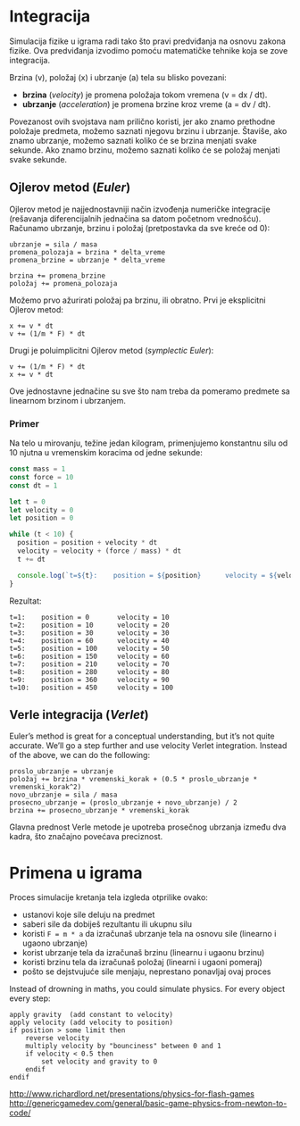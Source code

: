 # Integracija

Simulacija fizike u igrama radi tako što pravi predviđanja na osnovu zakona fizike. Ova predviđanja izvodimo pomoću matematičke tehnike koja se zove integracija.

Brzina (v), položaj (x) i ubrzanje (a) tela su blisko povezani: 
- **brzina** (*velocity*) je promena položaja tokom vremena (v = dx / dt). 
- **ubrzanje** (*acceleration*) je promena brzine kroz vreme (a = dv / dt). 

Povezanost ovih svojstava nam prilično koristi, jer ako znamo prethodne položaje predmeta, možemo saznati njegovu brzinu i ubrzanje. Štaviše, ako znamo ubrzanje, možemo saznati koliko će se brzina menjati svake sekunde. Ako znamo brzinu, možemo saznati koliko će se položaj menjati svake sekunde.

## Ojlerov metod (*Euler*)

Ojlerov metod je najjednostavniji način izvođenja numeričke integracije (rešavanja diferencijalnih jednačina sa datom početnom vrednošću). Računamo ubrzanje, brzinu i položaj (pretpostavka da sve kreće od 0):

```
ubrzanje = sila / masa
promena_polozaja = brzina * delta_vreme
promena_brzine = ubrzanje * delta_vreme

brzina += promena_brzine
položaj += promena_polozaja
```

Možemo prvo ažurirati položaj pa brzinu, ili obratno. Prvi je eksplicitni Ojlerov metod:

```
x += v * dt
v += (1/m * F) * dt
```

Drugi je poluimplicitni Ojlerov metod (*symplectic Euler*):

```
v += (1/m * F) * dt
x += v * dt
```

Ove jednostavne jednačine su sve što nam treba da pomeramo predmete sa linearnom brzinom i ubrzanjem.

### Primer

Na telo u mirovanju, težine jedan kilogram, primenjujemo konstantnu silu od 10 njutna u vremenskim koracima od jedne sekunde:

```js
const mass = 1
const force = 10
const dt = 1

let t = 0
let velocity = 0
let position = 0

while (t < 10) {
  position = position + velocity * dt
  velocity = velocity + (force / mass) * dt
  t += dt

  console.log(`t=${t}:    position = ${position}      velocity = ${velocity}`)
}
```

Rezultat:
```
t=1:    position = 0       velocity = 10
t=2:    position = 10      velocity = 20
t=3:    position = 30      velocity = 30
t=4:    position = 60      velocity = 40
t=5:    position = 100     velocity = 50
t=6:    position = 150     velocity = 60
t=7:    position = 210     velocity = 70
t=8:    position = 280     velocity = 80
t=9:    position = 360     velocity = 90
t=10:   position = 450     velocity = 100
```

## Verle integracija (*Verlet*)

Euler’s method is great for a conceptual understanding, but it’s not quite accurate. We’ll go a step further and use velocity Verlet integration. Instead of the above, we can do the following:

```
proslo_ubrzanje = ubrzanje
položaj += brzina * vremenski_korak + (0.5 * proslo_ubrzanje * vremenski_korak^2)
novo_ubrzanje = sila / masa
prosecno_ubrzanje = (proslo_ubrzanje + novo_ubrzanje) / 2
brzina += prosecno_ubrzanje * vremenski_korak
```

Glavna prednost Verle metode je upotreba prosečnog ubrzanja između dva kadra, što značajno povećava preciznost.

# Primena u igrama

Proces simulacije kretanja tela izgleda otprilike ovako:
<!-- * izračunaj svojstva mase za predmet (masa, centar mase, momenat inercije) -->
* ustanovi koje sile deluju na predmet
* saberi sile da dobiješ rezultantu ili ukupnu silu
* koristi `F = m * a` da izračunaš ubrzanje tela na osnovu sile (linearno i ugaono ubrzanje)
* korist ubrzanje tela da izračunaš brzinu (linearnu i ugaonu brzinu)
* koristi brzinu tela da izračunaš položaj (linearni i ugaoni pomeraj)
* pošto se dejstvujuće sile menjaju, neprestano ponavljaj ovaj proces

Instead of drowning in maths, you could simulate physics. For every object every step:
```
apply gravity  (add constant to velocity)
apply velocity (add velocity to position)
if position > some limit then
    reverse velocity
    multiply velocity by "bounciness" between 0 and 1
    if velocity < 0.5 then
        set velocity and gravity to 0
    endif
endif
```

http://www.richardlord.net/presentations/physics-for-flash-games
http://genericgamedev.com/general/basic-game-physics-from-newton-to-code/
